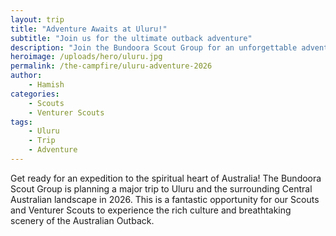 ```yaml
---
layout: trip
title: "Adventure Awaits at Uluru!"
subtitle: "Join us for the ultimate outback adventure"
description: "Join the Bundoora Scout Group for an unforgettable adventure to the heart of Australia, Uluru, in 2026."
heroimage: /uploads/hero/uluru.jpg
permalink: /the-campfire/uluru-adventure-2026
author:
    - Hamish
categories:
    - Scouts
    - Venturer Scouts
tags:
    - Uluru
    - Trip
    - Adventure
---
```


Get ready for an expedition to the spiritual heart of Australia! The Bundoora Scout Group is planning a major trip to Uluru and the surrounding Central Australian landscape in 2026. This is a fantastic opportunity for our Scouts and Venturer Scouts to experience the rich culture and breathtaking scenery of the Australian Outback.


